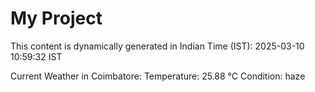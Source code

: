 # My Project

This content is dynamically generated in Indian Time (IST): 2025-03-10 10:59:32 IST


Current Weather in Coimbatore:
Temperature: 25.88 °C
Condition: haze
